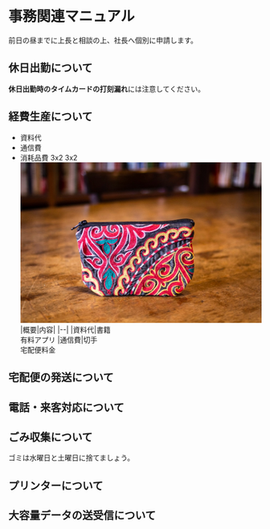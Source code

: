 # 事務関連マニュアル
前日の昼までに上長と相談の上、社長へ個別に申請します。

## 休日出勤について

**休日出勤時のタイムカードの打刻漏れ**には注意してください。

## 経費生産について

- 資料代
- 通信費
- 消耗品費
3x2
3x2
![一月](0001.jpg)
|概要|内容|
|--|
|資料代|書籍<br>有料アプリ
|通信費|切手<br>宅配便料金


## 宅配便の発送について

## 電話・来客対応について

## ごみ収集について

ゴミは水曜日と土曜日に捨てましょう。

## プリンターについて

## 大容量データの送受信について

